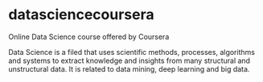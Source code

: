 # datasciencecoursera
Online Data Science course offered by Coursera

Data Science is a filed that uses scientific methods, processes, algorithms and systems to extract knowledge and insights from many structural and unstructural data. It is related to data mining, deep learning and big data.
